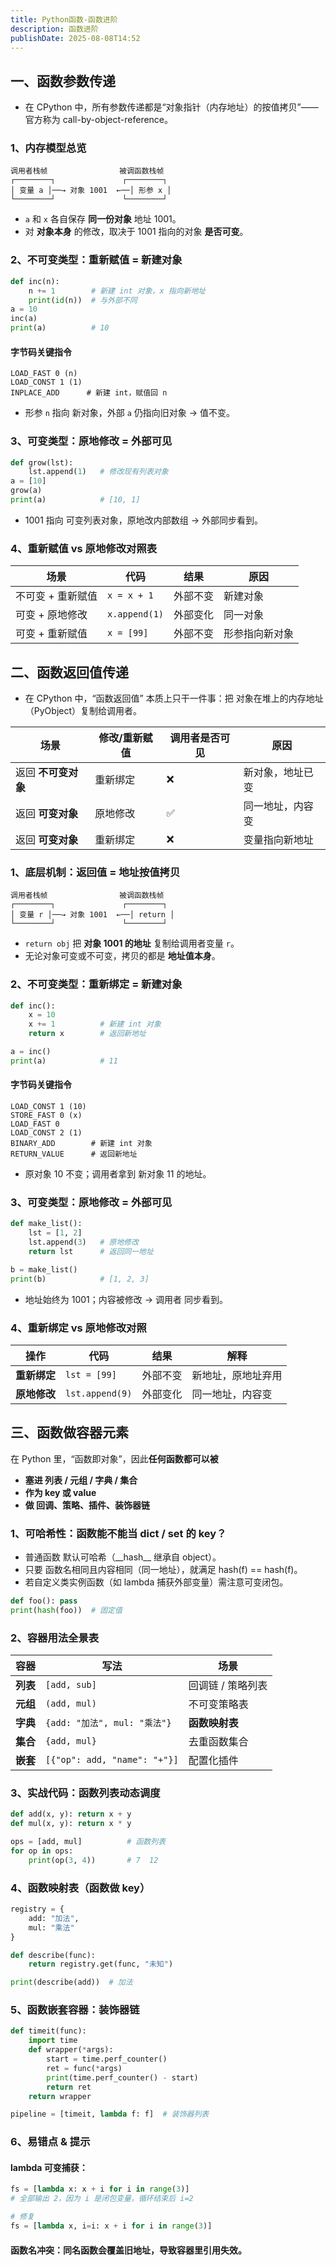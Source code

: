 ```yaml
---
title: Python函数-函数进阶
description: 函数进阶
publishDate: 2025-08-08T14:52
---
```

## 一、函数参数传递

* 在 CPython 中，所有参数传递都是“对象指针（内存地址）的按值拷贝”——官方称为 call-by-object-reference。

### 1、内存模型总览

```
调用者栈帧                被调函数栈帧
┌────────┐               ┌────────┐
│ 变量 a │──→ 对象 1001  ←──│ 形参 x │
└────────┘               └────────┘
```

* `a` 和 `x` 各自保存 **同一份对象** 地址 1001。
* 对 **对象本身** 的修改，取决于 1001 指向的对象 **是否可变**。

### 2、不可变类型：重新赋值 = 新建对象

```python
def inc(n):
    n += 1        # 新建 int 对象，x 指向新地址
    print(id(n))  # 与外部不同
a = 10
inc(a)
print(a)          # 10
```

#### 字节码关键指令

```
LOAD_FAST 0 (n)
LOAD_CONST 1 (1)
INPLACE_ADD      # 新建 int，赋值回 n
```

* 形参 `n` 指向 新对象，外部 `a` 仍指向旧对象 → 值不变。

### 3、可变类型：原地修改 = 外部可见

```python
def grow(lst):
    lst.append(1)   # 修改现有列表对象
a = [10]
grow(a)
print(a)            # [10, 1]
```

* 1001 指向 可变列表对象，原地改内部数组 → 外部同步看到。

### 4、重新赋值 vs 原地修改对照表

| 场景         | 代码            | 结果   | 原因      |
| ---------- | ------------- | ---- | ------- |
| 不可变 + 重新赋值 | `x = x + 1`   | 外部不变 | 新建对象    |
| 可变 + 原地修改  | `x.append(1)` | 外部变化 | 同一对象    |
| 可变 + 重新赋值  | `x = [99]`    | 外部不变 | 形参指向新对象 |

## 二、函数返回值传递

* 在 CPython 中，“函数返回值” 本质上只干一件事：把 对象在堆上的内存地址（PyObject）复制给调用者。

| 场景           | 修改/重新赋值 | 调用者是否可见 | 原因       |
| ------------ | ------- | ------- | -------- |
| 返回 **不可变对象** | 重新绑定    | ❌       | 新对象，地址已变 |
| 返回 **可变对象**  | 原地修改    | ✅       | 同一地址，内容变 |
| 返回 **可变对象**  | 重新绑定    | ❌       | 变量指向新地址  |

### 1、底层机制：返回值 = 地址按值拷贝

```
调用者栈帧                被调函数栈帧
┌────────┐               ┌────────┐
│ 变量 r │──→ 对象 1001  ←──│ return │
└────────┘               └────────┘
```

* `return obj` 把 **对象 1001 的地址** 复制给调用者变量 `r`。
* 无论对象可变或不可变，拷贝的都是 **地址值本身**。

### 2、不可变类型：重新绑定 = 新建对象

```python
def inc():
    x = 10
    x += 1          # 新建 int 对象
    return x        # 返回新地址

a = inc()
print(a)            # 11
```

#### 字节码关键指令

```
LOAD_CONST 1 (10)
STORE_FAST 0 (x)
LOAD_FAST 0
LOAD_CONST 2 (1)
BINARY_ADD        # 新建 int 对象
RETURN_VALUE      # 返回新地址
```

* 原对象 10 不变；调用者拿到 新对象 11 的地址。

### 3、可变类型：原地修改 = 外部可见

```python
def make_list():
    lst = [1, 2]
    lst.append(3)   # 原地修改
    return lst      # 返回同一地址

b = make_list()
print(b)            # [1, 2, 3]
```

* 地址始终为 1001；内容被修改 → 调用者 同步看到。

### 4、重新绑定 vs 原地修改对照

| 操作       | 代码              | 结果   | 解释        |
| -------- | --------------- | ---- | --------- |
| **重新绑定** | `lst = [99]`    | 外部不变 | 新地址，原地址弃用 |
| **原地修改** | `lst.append(9)` | 外部变化 | 同一地址，内容变  |

## 三、函数做容器元素

在 Python 里，“函数即对象”，因此**任何函数都可以被**

* **塞进 列表 / 元组 / 字典 / 集合**
* **作为 key 或 value**
* **做 回调、策略、插件、装饰器链**

### 1、可哈希性：函数能不能当 dict / set 的 key？

* 普通函数 默认可哈希（\_\_hash\_\_ 继承自 object）。
* 只要 函数名相同且内容相同（同一地址），就满足 hash(f) == hash(f)。
* 若自定义类实例函数（如 lambda 捕获外部变量）需注意可变闭包。

```python
def foo(): pass
print(hash(foo))  # 固定值
```

### 2、容器用法全景表

| 容器     | 写法                           | 场景         |
| ------ | ---------------------------- | ---------- |
| **列表** | `[add, sub]`                 | 回调链 / 策略列表 |
| **元组** | `(add, mul)`                 | 不可变策略表     |
| **字典** | `{add: "加法", mul: "乘法"}`     | **函数映射表**  |
| **集合** | `{add, mul}`                 | 去重函数集合     |
| **嵌套** | `[{"op": add, "name": "+"}]` | 配置化插件      |

### 3、实战代码：函数列表动态调度

```python
def add(x, y): return x + y
def mul(x, y): return x * y

ops = [add, mul]          # 函数列表
for op in ops:
    print(op(3, 4))       # 7  12
```

### 4、函数映射表（函数做 key）

```python
registry = {
    add: "加法",
    mul: "乘法"
}

def describe(func):
    return registry.get(func, "未知")

print(describe(add))  # 加法
```

### 5、函数嵌套容器：装饰器链

```python
def timeit(func):
    import time
    def wrapper(*args):
        start = time.perf_counter()
        ret = func(*args)
        print(time.perf_counter() - start)
        return ret
    return wrapper

pipeline = [timeit, lambda f: f]  # 装饰器列表
```

### 6、易错点 & 提示

#### lambda 可变捕获：

```python
fs = [lambda x: x + i for i in range(3)]
# 全部输出 2，因为 i 是闭包变量，循环结束后 i=2
```

```python
# 修复
fs = [lambda x, i=i: x + i for i in range(3)]
```

#### 函数名冲突：同名函数会覆盖旧地址，导致容器里引用失效。
